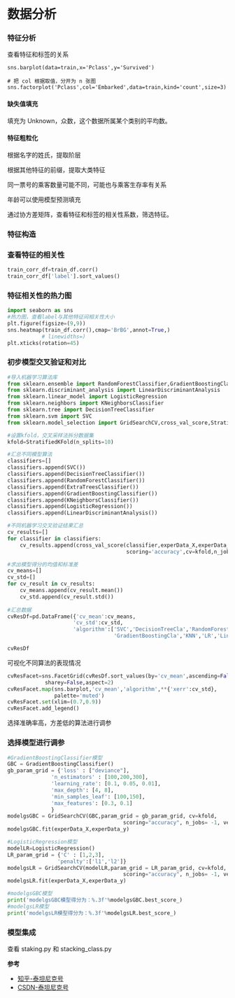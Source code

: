 

# 数据分析

### 特征分析

查看特征和标签的关系

```
sns.barplot(data=train,x='Pclass',y='Survived')
```

```
# 把 col 根据取值，分开为 n 张图
sns.factorplot('Pclass',col='Embarked',data=train,kind='count',size=3)
```



#### 缺失值填充

填充为 Unknown，众数，这个数据所属某个类别的平均数。

#### 特征粗粒化

根据名字的姓氏，提取阶层

根据其他特征的前缀，提取大类特征

同一票号的乘客数量可能不同，可能也与乘客生存率有关系

年龄可以使用模型预测填充



通过协方差矩阵，查看特征和标签的相关性系数，筛选特征。



















### 特征构造


### 查看特征的相关性
```python
train_corr_df=train_df.corr()
train_corr_df['label'].sort_values()
```

### 特征相关性的热力图
```python
import seaborn as sns
#热力图，查看label与其他特征间相关性大小
plt.figure(figsize=(9,9))
sns.heatmap(train_df.corr(),cmap='BrBG',annot=True,)
           # linewidths=)
plt.xticks(rotation=45)
```

### 初步模型交叉验证和对比
```python
#导入机器学习算法库
from sklearn.ensemble import RandomForestClassifier,GradientBoostingClassifier,ExtraTreesClassifier
from sklearn.discriminant_analysis import LinearDiscriminantAnalysis
from sklearn.linear_model import LogisticRegression
from sklearn.neighbors import KNeighborsClassifier
from sklearn.tree import DecisionTreeClassifier
from sklearn.svm import SVC
from sklearn.model_selection import GridSearchCV,cross_val_score,StratifiedKFold

#设置kfold，交叉采样法拆分数据集
kfold=StratifiedKFold(n_splits=10)

#汇总不同模型算法
classifiers=[]
classifiers.append(SVC())
classifiers.append(DecisionTreeClassifier())
classifiers.append(RandomForestClassifier())
classifiers.append(ExtraTreesClassifier())
classifiers.append(GradientBoostingClassifier())
classifiers.append(KNeighborsClassifier())
classifiers.append(LogisticRegression())
classifiers.append(LinearDiscriminantAnalysis())

#不同机器学习交叉验证结果汇总
cv_results=[]
for classifier in classifiers:
    cv_results.append(cross_val_score(classifier,experData_X,experData_y,
                                      scoring='accuracy',cv=kfold,n_jobs=-1))

#求出模型得分的均值和标准差
cv_means=[]
cv_std=[]
for cv_result in cv_results:
    cv_means.append(cv_result.mean())
    cv_std.append(cv_result.std())
    
#汇总数据
cvResDf=pd.DataFrame({'cv_mean':cv_means,
                     'cv_std':cv_std,
                     'algorithm':['SVC','DecisionTreeCla','RandomForestCla','ExtraTreesCla',
                                  'GradientBoostingCla','KNN','LR','LinearDiscrimiAna']})

cvResDf
```

可视化不同算法的表现情况
```python
cvResFacet=sns.FacetGrid(cvResDf.sort_values(by='cv_mean',ascending=False),sharex=False,
            sharey=False,aspect=2)
cvResFacet.map(sns.barplot,'cv_mean','algorithm',**{'xerr':cv_std},
               palette='muted')
cvResFacet.set(xlim=(0.7,0.9))
cvResFacet.add_legend()
```
选择准确率高，方差低的算法进行调参

### 选择模型进行调参
```python
#GradientBoostingClassifier模型
GBC = GradientBoostingClassifier()
gb_param_grid = {'loss' : ["deviance"],
              'n_estimators' : [100,200,300],
              'learning_rate': [0.1, 0.05, 0.01],
              'max_depth': [4, 8],
              'min_samples_leaf': [100,150],
              'max_features': [0.3, 0.1] 
              }
modelgsGBC = GridSearchCV(GBC,param_grid = gb_param_grid, cv=kfold, 
                                     scoring="accuracy", n_jobs= -1, verbose = 1)
modelgsGBC.fit(experData_X,experData_y)

#LogisticRegression模型
modelLR=LogisticRegression()
LR_param_grid = {'C' : [1,2,3],
                'penalty':['l1','l2']}
modelgsLR = GridSearchCV(modelLR,param_grid = LR_param_grid, cv=kfold, 
                                     scoring="accuracy", n_jobs= -1, verbose = 1)
modelgsLR.fit(experData_X,experData_y)

#modelgsGBC模型
print('modelgsGBC模型得分为：%.3f'%modelgsGBC.best_score_)
#modelgsLR模型
print('modelgsLR模型得分为：%.3f'%modelgsLR.best_score_)
```



### 模型集成
查看 staking.py 和 stacking_class.py








**参考**

- [知乎-泰坦尼克号](https://zhuanlan.zhihu.com/p/50194676)
- [CSDN-泰坦尼克号](https://blog.csdn.net/weiyongle1996/article/details/78038350)

